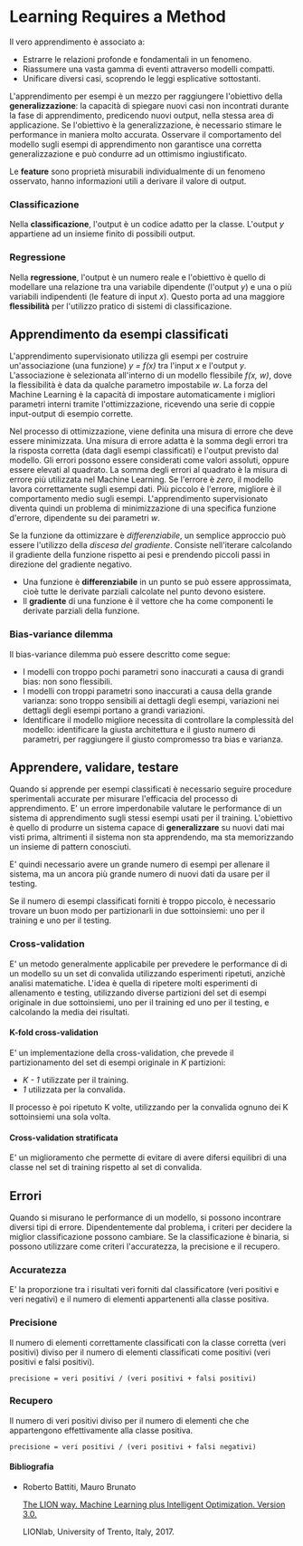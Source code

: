 # Learning Requires a Method
Il vero apprendimento è associato a:
- Estrarre le relazioni profonde e fondamentali in un fenomeno.
- Riassumere una vasta gamma di eventi attraverso modelli compatti.
- Unificare diversi casi, scoprendo le leggi esplicative sottostanti.

L'apprendimento per esempi è un mezzo per raggiungere l'obiettivo della **generalizzazione**: la capacità di spiegare nuovi casi non incontrati durante la fase di apprendimento, predicendo nuovi output, nella stessa area di applicazione. Se l'obiettivo è la generalizzazione, è necessario stimare le performance in maniera molto accurata. Osservare il comportamento del modello sugli esempi di apprendimento non garantisce una corretta generalizzazione e può condurre ad un ottimismo ingiustificato.

Le **feature** sono proprietà misurabili individualmente di un fenomeno osservato, hanno informazioni utili a derivare il valore di output.

### Classificazione
Nella **classificazione**, l'output è un codice adatto per la classe. L'output *y* appartiene ad un insieme finito di possibili output.

### Regressione
Nella **regressione**, l'output è un numero reale e l'obiettivo è quello di modellare una relazione tra una variabile dipendente (l'output *y*) e una o più variabili indipendenti (le feature di input *x*). Questo porta ad una maggiore **flessibilità**  per l'utilizzo pratico di sistemi di classificazione.

## Apprendimento da esempi classificati
L'apprendimento supervisionato utilizza gli esempi per costruire un'associazione (una funzione) *y = f(x)* tra l'input *x* e l'output *y*. L'associazione è selezionata all'interno di un modello flessibile *f(x, w)*, dove la flessibilità è data da qualche parametro impostabile *w*. La forza del Machine Learning è la capacità di impostare automaticamente i migliori parametri interni tramite l'ottimizzazione, ricevendo una serie di coppie input-output di esempio corrette.

Nel processo di ottimizzazione, viene definita una misura di errore che deve essere minimizzata. Una misura di errore adatta è la somma degli errori tra la risposta corretta (data dagli esempi classificati) e l'output previsto dal modello. Gli errori possono essere considerati come valori assoluti, oppure essere elevati al quadrato. La somma degli errori al quadrato è la misura di errore più utilizzata nel Machine Learning. Se l'errore è *zero*, il modello lavora correttamente sugli esempi dati. Più piccolo è l'errore, migliore è il comportamento medio sugli esempi. L'apprendimento supervisionato diventa quindi un problema di minimizzazione di una specifica funzione d'errore, dipendente su dei parametri *w*.

Se la funzione da ottimizzare è *differenziabile*, un semplice approccio può essere l'utilizzo della *discesa del gradiente*. Consiste nell'iterare calcolando il gradiente della funzione rispetto ai pesi e prendendo piccoli passi in direzione del gradiente negativo.


- Una funzione è **differenziabile** in un punto se può essere approssimata, cioè tutte le derivate parziali calcolate nel punto devono esistere.
- Il **gradiente** di una funzione è il vettore che ha come componenti le derivate parziali della funzione.

### Bias-variance dilemma
Il bias-variance dilemma può essere descritto come segue:
- I modelli con troppo pochi parametri sono inaccurati a causa di grandi bias: non sono flessibili.
- I modelli con troppi parametri sono inaccurati a causa della grande varianza: sono troppo sensibili ai dettagli degli esempi, variazioni nei dettagli degli esempi portano a grandi variazioni.
- Identificare il modello migliore necessita di controllare la complessità del modello: identificare la giusta architettura e il giusto numero di parametri, per raggiungere il giusto compromesso tra bias e varianza.

## Apprendere, validare, testare
Quando si apprende per esempi classificati è necessario seguire procedure sperimentali accurate per misurare l'efficacia del processo di apprendimento. E' un errore imperdonabile valutare le performance di un sistema di apprendimento sugli stessi esempi usati per il training. L'obiettivo è quello di produrre un sistema capace di **generalizzare** su nuovi dati mai visti prima, altrimenti il sistema non sta apprendendo, ma sta memorizzando un insieme di pattern conosciuti.

E' quindi necessario avere un grande numero di esempi per allenare il sistema, ma un ancora più grande numero di nuovi dati da usare per il testing.

Se il numero di esempi classificati forniti è troppo piccolo, è necessario trovare un buon modo per partizionarli in due sottoinsiemi: uno per il training e uno per il testing.

### Cross-validation
E' un metodo generalmente applicabile per prevedere le performance di di un modello su un set di convalida utilizzando esperimenti ripetuti, anzichè analisi matematiche. L'idea è quella di ripetere molti esperimenti di allenamento e testing, utilizzando diverse partizioni del set di esempi originale in due sottoinsiemi, uno per il training ed uno per il testing, e calcolando la media dei risultati.

#### K-fold cross-validation
E' un implementazione della cross-validation, che prevede il partizionamento del set di esempi originale in *K* partizioni:
- *K - 1* utilizzate per il training.
- *1* utilizzata per la convalida.

Il processo è poi ripetuto K volte, utilizzando per la convalida ognuno dei K sottoinsiemi una sola volta.

#### Cross-validation stratificata
E' un miglioramento che permette di evitare di avere difersi equilibri di una classe nel set di training rispetto al set di convalida.

## Errori
Quando si misurano le performance di un modello, si possono incontrare diversi tipi di errore. Dipendentemente dal problema, i criteri per decidere la miglior classificazione possono cambiare. Se la classificazione è binaria, si possono utilizzare come criteri l'accuratezza, la precisione e il recupero.

### Accuratezza
E' la proporzione tra i risultati veri forniti dal classificatore (veri positivi e veri negativi) e il numero di elementi appartenenti alla classe positiva.

### Precisione
Il numero di elementi correttamente classificati con la classe corretta (veri positivi) diviso per il numero di elementi classificati come positivi (veri positivi e falsi positivi).

`precisione = veri positivi / (veri positivi + falsi positivi)`

### Recupero
Il numero di veri positivi diviso per il numero di elementi che che appartengono effettivamente alla classe positiva.

`precisione = veri positivi / (veri positivi + falsi negativi)`

#### **Bibliografia**
- Roberto Battiti, Mauro Brunato

    [The LION way. Machine Learning plus Intelligent Optimization. Version 3.0.](https://intelligent-optimization.org/LIONbook/)
    
    LIONlab, University of Trento, Italy, 2017.
